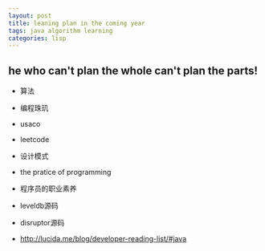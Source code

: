 ```yaml
---
layout: post
title: leaning plan in the coming year 
tags: java algorithm learning
categories: lisp
---
```

## he who can't plan the whole can't plan the parts!

* 算法
* 编程珠玑
* usaco
* leetcode
* 设计模式
* the pratice of programming
* 程序员的职业素养
* leveldb源码
* disruptor源码

* http://lucida.me/blog/developer-reading-list/#java
